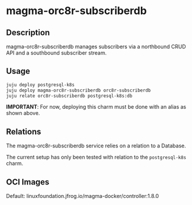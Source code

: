# magma-orc8r-subscriberdb

## Description
magma-orc8r-subscriberdb manages subscribers via a northbound CRUD API and a southbound subscriber stream.

## Usage

```bash
juju deploy postgresql-k8s
juju deploy magma-orc8r-subscriberdb orc8r-subscriberdb
juju relate orc8r-subscriberdb postgresql-k8s:db
```

**IMPORTANT**: For now, deploying this charm must be done with an alias as shown above.

## Relations

The magma-orc8r-subscriberdb service relies on a relation to a Database.

The current setup has only been tested with relation to the `postgresql-k8s` charm.

## OCI Images

Default: linuxfoundation.jfrog.io/magma-docker/controller:1.8.0
